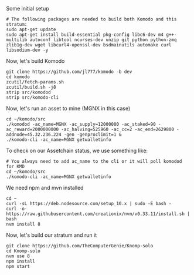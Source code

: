Some initial setup
```shell
# The following packages are needed to build both Komodo and this stratum:
sudo apt-get update
sudo apt-get install build-essential pkg-config libc6-dev m4 g++-multilib autoconf libtool ncurses-dev unzip git python python-zmq zlib1g-dev wget libcurl4-openssl-dev bsdmainutils automake curl libsodium-dev -y
```
Now, let's build Komodo
```shell
git clone https://github.com/jl777/komodo -b dev
cd komodo
zcutil/fetch-params.sh
zcutil/build.sh -j8
strip src/komodod
strip src/komodo-cli
```
 Now, let's run an asset to mine (MGNX in this case)
```shell
cd ~/komodo/src
./komodod -ac_name=MGNX -ac_supply=12000000 -ac_staked=90 -ac_reward=2000000000 -ac_halving=525960 -ac_cc=2 -ac_end=2629800 -addnode=45.32.236.224 -gen -genproclimit=1 &
./komodo-cli -ac_name=MGNX getwalletinfo
```
To check on our Assetchain status, we use something like:
```shell
# You always need to add ac_name to the cli or it will poll komodod for KMD
cd ~/komodo/src
./komodo-cli -ac_name=MGNX getwalletinfo
```
 We need npm and mvn installed

```shell
cd ~
curl -sL https://deb.nodesource.com/setup_10.x | sudo -E bash -
curl -o- https://raw.githubusercontent.com/creationix/nvm/v0.33.11/install.sh | bash
nvm install 8
```
Now, let's build our stratum and run it
```shell
git clone https://github.com/TheComputerGenie/Knomp-solo
cd Knomp-solo
nvm use 8
npm install
npm start
```